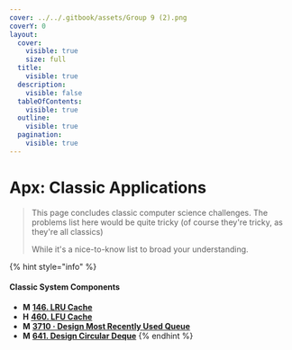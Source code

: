 ```yaml
---
cover: ../../.gitbook/assets/Group 9 (2).png
coverY: 0
layout:
  cover:
    visible: true
    size: full
  title:
    visible: true
  description:
    visible: false
  tableOfContents:
    visible: true
  outline:
    visible: true
  pagination:
    visible: true
---
```


# Apx: Classic Applications

> This page concludes classic computer science challenges. The problems list here would be quite tricky (of course they're tricky, as they're all classics)
>
> While it's a nice-to-know list to broad your understanding.

{% hint style="info" %}
#### Classic System Components

* **M** [**146. LRU Cache**](https://leetcode.com/problems/lru-cache/)
* **H** [**460. LFU Cache**](https://leetcode.com/problems/lfu-cache/)
* **M** [**3710 · Design Most Recently Used Queue**](https://www.lintcode.com/problem/3710/)
* **M** [**641. Design Circular Deque**](https://leetcode.com/problems/design-circular-deque/)
{% endhint %}
